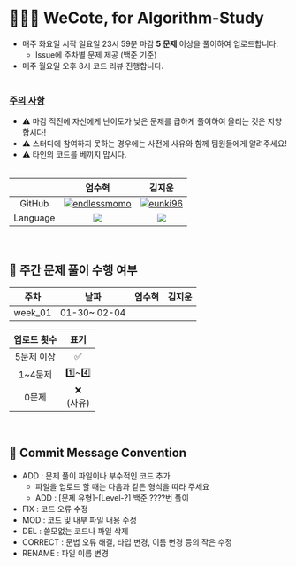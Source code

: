 # 🧑🏻‍💻 WeCote, for Algorithm-Study 
- 매주 화요일 시작 일요일 23시 59분 마감 <b>5 문제</b> 이상을 풀이하여 업로드합니다.</br>
  - Issue에 주차별 문제 제공 (백준 기준)
- 매주 월요일 오후 8시 코드 리뷰 진행합니다. <br></br>
### <u>주의 사항</u>
- ⚠️ 마감 직전에 자신에게 난이도가 낮은 문제를 급하게 풀이하여 올리는 것은 지양합시다!</br>
- ⚠️ 스터디에 참여하지 못하는 경우에는 사전에 사유와 함께 팀원들에게 알려주세요!
- ⚠️ 타인의 코드를 베끼지 맙시다. <br></br>

|  |                                                엄수혁                                                 |                                                김지운                                                 |
| :---: |:--------------------------------------------------------------------------------------------------:|:--------------------------------------------------------------------------------------------------:|
| GitHub |    [![endlessmomo](https://github.com/endlessmomo.png?width=200px)](https://github.com/endlessmomo)    |        [![eunki96](https://github.com/Jimoou.png?width=200px)](https://github.com/Jimoou)        |
| Language | <img src="https://img.shields.io/badge/Java-007396?style=for-the-badge&logo=java&logoColor=white"> | <img src="https://img.shields.io/badge/Java-007396?style=for-the-badge&logo=java&logoColor=white"> |

<br>

## 📝 주간 문제 풀이 수행 여부
|   주차    |      날짜      | 엄수혁 | 김지운 |
|:-------:|:------------:|:---:|:---:|
| week_01 | 01-30~ 02-04 |  ️  |     |


| 업로드 횟수 |     표기      |
|:------:|:-----------:|
| 5문제 이상 |      ✅      |
| 1~4문제  |  1️⃣~️4️⃣   |
|  0문제   | ❌ <br/>(사유) |

<br>


## 📍 Commit Message Convention
- ADD : 문제 풀이 파일이나 부수적인 코드 추가
    - 파일을 업로드 할 때는 다음과 같은 형식을 따라 주세요
    - ADD : [문제 유형]-[Level-?] 백준 ????번 풀이
- FIX : 코드 오류 수정
- MOD : 코드 및 내부 파일 내용 수정
- DEL : 쓸모없는 코드나 파일 삭제
- CORRECT : 문법 오류 해결, 타입 변경, 이름 변경 등의 작은 수정
- RENAME : 파일 이름 변경
<br><br>


